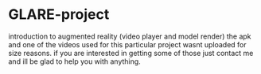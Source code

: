 # GLARE-project
introduction to augmented reality (video player and model render)
the apk and one of the videos used for this particular project wasnt uploaded for size reasons. 
if you are interested in getting some of those just contact me and ill be glad to help you with anything.
